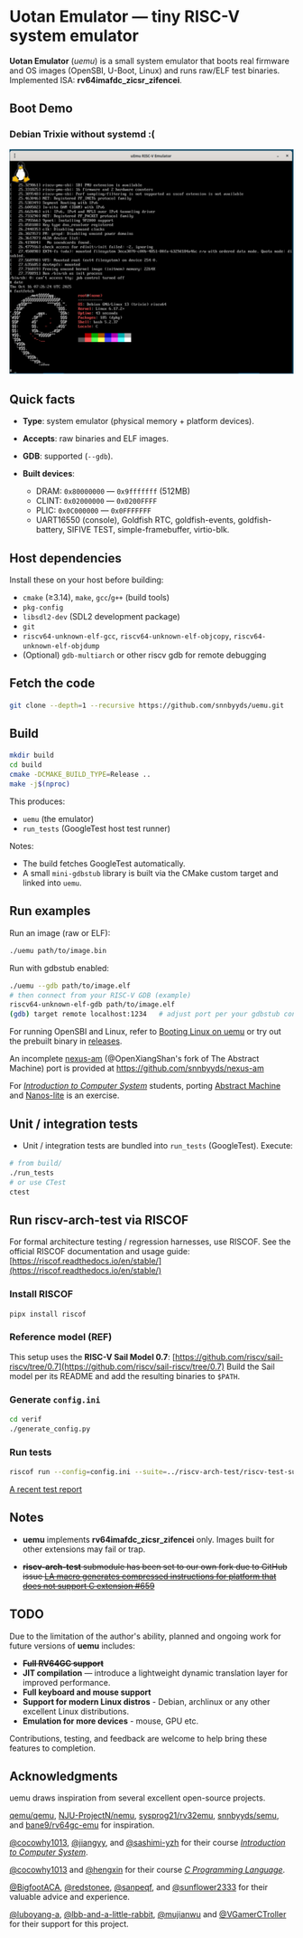 # Uotan Emulator — tiny RISC-V system emulator

**Uotan Emulator** (*uemu*) is a small system emulator that boots real firmware and OS images (OpenSBI, U-Boot, Linux) and runs raw/ELF test binaries. Implemented ISA: **rv64imafdc_zicsr_zifencei**.

## Boot Demo
### Debian Trixie without systemd :(
![Booting Linux on uemu](./software/linux.png)

## Quick facts

* **Type**: system emulator (physical memory + platform devices).
* **Accepts**: raw binaries and ELF images.
* **GDB**: supported (`--gdb`).
* **Built devices**:

  * DRAM: `0x80000000` — `0x9fffffff` (512MB)
  * CLINT: `0x02000000` — `0x0200FFFF`
  * PLIC: `0x0C000000` — `0x0FFFFFFF`
  * UART16550 (console), Goldfish RTC, goldfish-events, goldfish-battery, SIFIVE TEST, simple-framebuffer, virtio-blk.

## Host dependencies

Install these on your host before building:

* `cmake` (≥3.14), `make`, `gcc`/`g++` (build tools)
* `pkg-config`
* `libsdl2-dev` (SDL2 development package)
* `git`
* `riscv64-unknown-elf-gcc`, `riscv64-unknown-elf-objcopy`, `riscv64-unknown-elf-objdump`
* (Optional) `gdb-multiarch` or other riscv gdb for remote debugging

## Fetch the code

```bash
git clone --depth=1 --recursive https://github.com/snnbyyds/uemu.git
```

## Build

```bash
mkdir build
cd build
cmake -DCMAKE_BUILD_TYPE=Release ..
make -j$(nproc)
```

This produces:

* `uemu` (the emulator)
* `run_tests` (GoogleTest host test runner)

Notes:

* The build fetches GoogleTest automatically.
* A small `mini-gdbstub` library is built via the CMake custom target and linked into `uemu`.

## Run examples

Run an image (raw or ELF):

```bash
./uemu path/to/image.bin
```

Run with gdbstub enabled:

```bash
./uemu --gdb path/to/image.elf
# then connect from your RISC-V GDB (example)
riscv64-unknown-elf-gdb path/to/image.elf
(gdb) target remote localhost:1234   # adjust port per your gdbstub config
```

For running OpenSBI and Linux, refer to [Booting Linux on uemu](https://github.com/snnbyyds/uemu/blob/dev/software/README.md) or try out the prebuilt binary in [releases](https://github.com/snnbyyds/uemu/releases).

An incomplete [nexus-am](https://github.com/OpenXiangShan/nexus-am) (@OpenXiangShan's fork of The Abstract Machine) port is provided at https://github.com/snnbyyds/nexus-am

For [*Introduction to Computer System*](https://nju-projectn.github.io/ics-pa-gitbook/) students, porting [Abstract Machine](https://github.com/NJU-ProjectN/abstract-machine) and [Nanos-lite](https://github.com/NJU-ProjectN/nanos-lite) is an exercise.

## Unit / integration tests

* Unit / integration tests are bundled into `run_tests` (GoogleTest). Execute:

```bash
# from build/
./run_tests
# or use CTest
ctest
```

## Run riscv-arch-test via RISCOF

For formal architecture testing / regression harnesses, use RISCOF. See the official RISCOF documentation and usage guide:
[https://riscof.readthedocs.io/en/stable/](https://riscof.readthedocs.io/en/stable/)

### Install RISCOF

```bash
pipx install riscof
```

### Reference model (REF)

This setup uses the **RISC-V Sail Model 0.7**: [https://github.com/riscv/sail-riscv/tree/0.7](https://github.com/riscv/sail-riscv/tree/0.7)
Build the Sail model per its README and add the resulting binaries to `$PATH`.

### Generate `config.ini`

```bash
cd verif
./generate_config.py
```

### Run tests

```bash
riscof run --config=config.ini --suite=../riscv-arch-test/riscv-test-suite/ --env=../riscv-arch-test/riscv-test-suite/env
```

[A recent test report](https://github.com/snnbyyds/uemu/blob/main/verif/Test%20Report.pdf)

## Notes

* **uemu** implements **rv64imafdc_zicsr_zifencei** only. Images built for other extensions may fail or trap.

* ~~**riscv-arch-test** submodule has been set to our own fork due to GitHub issue [LA macro generates compressed instructions for platform that does not support C extension #659](https://github.com/riscv-non-isa/riscv-arch-test/issues/659)~~


## TODO

Due to the limitation of the author's ability, 
planned and ongoing work for future versions of **uemu** includes:

* ~~**Full RV64GC support**~~
* **JIT compilation** — introduce a lightweight dynamic translation layer for improved performance.
* **Full keyboard and mouse support**
* **Support for modern Linux distros** - Debian, archlinux or any other excellent Linux distributions.
* **Emulation for more devices** - mouse, GPU etc.

Contributions, testing, and feedback are welcome to help bring these features to completion.

## Acknowledgments

uemu draws inspiration from several excellent open-source projects.

[qemu/qemu](https://github.com/qemu/qemu), [NJU-ProjectN/nemu](https://github.com/NJU-ProjectN/nemu), [sysprog21/rv32emu](https://github.com/sysprog21/rv32emu), [snnbyyds/semu](https://github.com/snnbyyds/semu), and [bane9/rv64gc-emu](https://github.com/bane9/rv64gc-emu) for inspiration.

[@cocowhy1013](https://github.com/cocowhy1013), [@jiangyy](https://github.com/jiangyy), and [@sashimi-yzh](https://github.com/sashimi-yzh) for their course [*Introduction to Computer System*](https://nju-projectn.github.io/ics-pa-gitbook/).

[@cocowhy1013](https://github.com/cocowhy1013) and [@hengxin](https://github.com/hengxin) for their course [*C Programming Language*](https://docs.cpl.icu/#/).

[@BigfootACA](https://github.com/BigfootACA), [@redstonee](https://github.com/redstonee), [@sanpeqf](https://github.com/sanpeqf), and [@sunflower2333](https://github.com/sunflower2333) for their valuable advice and experience.

[@luboyang-a](https://github.com/luboyang-a), [@lbb-and-a-little-rabbit](https://github.com/lbb-and-a-little-rabbit), [@mujianwu](https://github.com/mujianwu) and [@VGamerCTroller](https://github.com/VGamerCTroller) for their support for this project.

